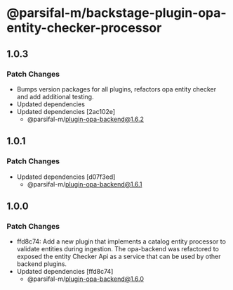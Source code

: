 # @parsifal-m/backstage-plugin-opa-entity-checker-processor

## 1.0.3

### Patch Changes

- Bumps version packages for all plugins, refactors opa entity checker and add additional testing.
- Updated dependencies
- Updated dependencies [2ac102e]
  - @parsifal-m/plugin-opa-backend@1.6.2

## 1.0.1

### Patch Changes

- Updated dependencies [d07f3ed]
  - @parsifal-m/plugin-opa-backend@1.6.1

## 1.0.0

### Patch Changes

- ffd8c74: Add a new plugin that implements a catalog entity processor to validate entities during ingestion. The opa-backend was refactored to exposed the entity Checker Api as a service that can be used by other backend plugins.
- Updated dependencies [ffd8c74]
  - @parsifal-m/plugin-opa-backend@1.6.0
